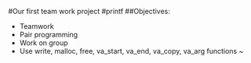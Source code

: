 #Our first team work project
#printf
##Objectives:
* Teamwork
* Pair programming
* Work on group
* Use write, malloc, free, va_start, va_end, va_copy, va_arg functions
~                                                                        
